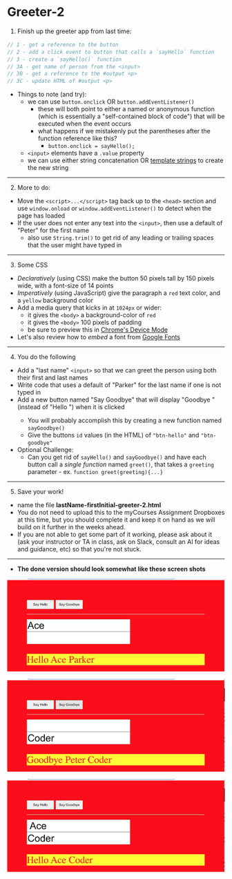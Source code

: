 # Greeter-2 

1) Finish up the greeter app from last time:

```js
// 1 - get a reference to the button
// 2 - add a click event to button that calls a `sayHello` function
// 3 - create a `sayHello()` function
// 3A - get name of person from the <input>
// 3B - get a reference to the #output <p>
// 3C - update HTML of #output <p>
```

- Things to note (and try):
  - we can use `button.onclick` OR `button.addEventListener()`
    - these will both point to either a named or anonymous function (which is essentially a "self-contained block of code") that will be executed when the event occurs
    - what happens if we mistakenly put the parentheses after the function reference like this?
      - `button.onclick = sayHello();`
  - `<input>` elements have a `.value` property
  - we can use either string concatenation OR [template strings](https://developer.mozilla.org/en-US/docs/Web/JavaScript/Reference/Template_literals) to create the new string

<hr>

2) More to do:
- Move the `<script>...</script>` tag back up to the `<head>` section and use `window.onload` or `window.addEventListener()` to detect when the page has loaded
- If the user does not enter any text into the `<input>`, then use a default of "Peter" for the first name
  - also use `String.trim()` to get rid of any leading or trailing spaces that the user might have typed in

<hr>

3) Some CSS
- *Declaratively* (using CSS) make the button 50 pixels tall by 150 pixels wide, with a font-size of 14 points
- *Imperatively* (using JavaScript) give the paragraph a `red` text color, and a `yellow` background color
- Add a media query that kicks in at `1024px` or wider:
  - it gives the `<body>` a background-color of `red`
  - it gives the `<body>` 100 pixels of padding
  - be sure to preview this in [Chrome's Device Mode](https://developer.chrome.com/docs/devtools/device-mode/)
- Let's also review how to *embed* a font from [Google Fonts](https://fonts.google.com)
  
<hr>

4) You do the following
- Add a "last name" `<input>` so that we can greet the person using both their first and last names
- Write code that uses a default of "Parker" for the last name if one is not typed in
- Add a new button named "Say Goodbye" that will display "Goodbye <first-name> <last-name>" (instead of "Hello <first-name> <last-name>") when it is clicked
  - You will probably accomplish this by creating a new function named `sayGoodbye()`
  - Give the buttons `id` values (in the HTML) of `"btn-hello"` and `"btn-goodbye"`
- Optional Challenge:
  - Can you get rid of `sayHello()` and `sayGoodbye()` and have each button call a *single function* named `greet()`, that takes a `greeting` parameter - ex. `function greet(greeting){...}`

<hr>

5) Save your work!
- name the file **lastName-firstInitial-greeter-2.html**
- You do not need to upload this to the myCourses Assignment Dropboxes at this time, but you should complete it and keep it on hand as we will build on it further in the weeks ahead.
- If you are not able to get some part of it working, please ask about it (ask your instructor or TA in class, ask on Slack, consult an AI for ideas and guidance, etc) so that you're not stuck.

<hr>

- **The done version should look somewhat like these screen shots**
  
![screenshot](_images/greeter-1.png)
  
![screenshot](_images/greeter-2.png)
  
![screenshot](_images/greeter-3.png)
